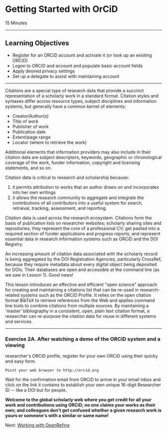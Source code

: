 #  Getting Started with OrCiD
15 Minutes

-------------------------

## Learning Objectives

* Register for an ORCiD account and activate it (or look up an existing ORCiD)
* Logon to ORCiD and account and populate basic account fields
* Apply desired privacy settings
* Set up a delegate to assist with maintaining account

----------------------------------------------------

Citations are a special type of research data that provide a succinct
representation of a scholarly work in a standard format. Citation styles and
syntaxes differ across resource types, subject disciplines and information
systems, but generally have a common kernel of elements:

+ Creator/Author(s)
+ Title of work
+ Publisher of work
+ Publication date
+ Extent/page range
+ Locator (where to retrieve the work)

Additional elements that information providers may also include in their
citation data are subject descriptors, keywords, geographic or chronological
coverage of the work, funder information, copyright and licensing statements,
and so on.

Citation data is critical to research and scholarship because:

1. it permits attribution to works that an author draws on and incorporates
into her own writings
2. it allows the research community to aggregate and integrate the
contributions of all contributors into a useful system for search, retrieval,
tracking, assessment, and reporting.

Citation data is used across the research ecosystem. Citations form the basis
of publication lists on researcher websites; scholarly sharing sites and
repositories; they represent the core of a professional CV; get pasted into a
required section of funder applications and progress reports; and represent
essential data in research information systems such as ORCiD and the DOI
Registry.

An increasing amount of citation data associated with the scholarly record is
being aggregated by the DOI Registration Agencies, particularly CrossRef,
because they require metadata about every digital object being deposited for
DOIs. Their databases are open and accessible at the command line (as we saw in
Lesson 1). Good news!

This lesson introduces an effective and efficient "open science" approach for
creating and maintaining a citations list that can be re-used in
research-related systems such as the ORCiD Profile. It relies on the open
citation format BibTeX to retrieve references from the Web and applies command
line tools to combine citations from multiple sources. By maintaining a
'master' bibliography in a consistent, open, plain text citation format, a
researcher can re-purpose the citation data for reuse in different systems and
services.

---

### Exercise 2A. After watching a demo of the ORCiD system and a viewing
researcher's ORCiD profile, register for your own ORCiD using their quicky and
easy form.

    Point your web browser to http://orcid.org

Wait for the confirmation email from ORCiD to arrive in your email inbox and
click on the link it contains to establish your own unique 16-digit Researcher
ID -- like a DOI but for people.


**Welcome to the global scholarly web where you get credit for all your work
and contributions using ORCiD; no one claims your works as their own; and
colleagues don't get confused whether a given research work is yours or
someone's with a similar or same name!**



Next: [Working with OpenRefine](01-working-with-openrefine.html)
